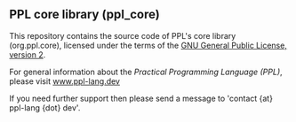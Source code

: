 <h2>PPL core library (ppl_core)</h2>

<p>This repository contains the source code of PPL's core library (org.ppl.core), licensed under the terms of the <a href="https://www.gnu.org/licenses/old-licenses/gpl-2.0.en.html">GNU General Public License, version 2</a>.</p>

<p>For general information about the <em>Practical Programming Language (PPL)</em>, please visit <a href="https://www.ppl-lang.dev">www.ppl-lang.dev</a></p>

<p>If you need further support then please send a message to 'contact {at} ppl-lang {dot} dev'.</p>
